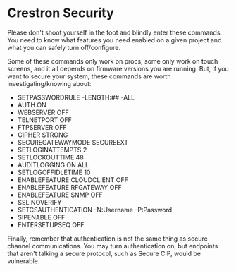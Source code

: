 # Crestron Security #

Please don't shoot yourself in the foot and blindly enter these commands. You need to know what features you need enabled on a given project and what you can safely turn off/configure. 

Some of these commands only work on procs, some only work on touch screens, and it all depends on firmware versions you are running. But, if you want to secure your system, these commands are worth investigating/knowing about:

- SETPASSWORDRULE -LENGTH:## -ALL
- AUTH ON
- WEBSERVER OFF
- TELNETPORT OFF
- FTPSERVER OFF
- CIPHER STRONG
- SECUREGATEWAYMODE SECUREEXT
- SETLOGINATTEMPTS 2
- SETLOCKOUTTIME 48
- AUDITLOGGING ON ALL
- SETLOGOFFIDLETIME 10
- ENABLEFEATURE CLOUDCLIENT OFF
- ENABLEFEATURE RFGATEWAY OFF
- ENABLEFEATURE SNMP OFF
- SSL NOVERIFY
- SETCSAUTHENTICATION -N:Username -P:Password
- SIPENABLE OFF
- ENTERSETUPSEQ OFF

Finally, remember that authentication is not the same thing as secure channel communications. You may turn authentication on, but endpoints that aren't talking a secure protocol, such as Secure CIP, would be vulnerable.